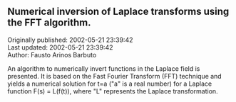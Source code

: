 ## Numerical inversion of Laplace transforms using the FFT algorithm.  
Originally published: 2002-05-21 23:39:42  
Last updated: 2002-05-21 23:39:42  
Author: Fausto Arinos Barbuto  
  
An algorithm to numerically invert functions in the Laplace field is presented.
It is based on the Fast Fourier Transform (FFT) technique and yields a
numerical solution for t=a ("a" is a real number) for a Laplace function
F(s) = L(f(t)), where "L" represents the Laplace transformation.